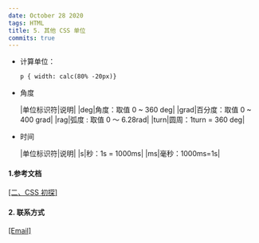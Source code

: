 ```yaml
---
date: October 28 2020
tags: HTML
title: 5. 其他 CSS 单位
commits: true
---
```


- 计算单位：

  ```html
  p { width: calc(80% -20px)}
  ```

- 角度

  |单位标识符|说明|
  |deg|角度：取值 0 ~ 360 deg|
  |grad|百分度：取值 0 ~ 400 grad|
  |rag|弧度 : 取值 0 ～ 6.28rad|
  |turn|圆周：1turn = 360 deg|

- 时间

  |单位标识符|说明|
  |s|秒：1s = 1000ms|
  |ms|毫秒：1000ms=1s|

#### 1.参考文档

[[二、CSS 初探]](https://web-oyster.github.io/2020/10/28/HTML/Tutorial/%E4%BA%8C%E3%80%81CSS%20%E5%88%9D%E6%8E%A2/)

#### 2. 联系方式

[[Email]](yuanmin8888@outlook.com)

